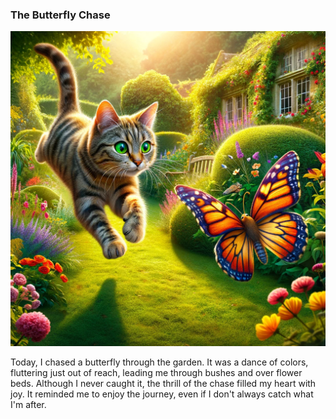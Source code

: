 ### **The Butterfly Chase**

![A colorful image of an emerald-eyed tabby cat chasing a butterfly.](/images/2024-01-03-the-butterfly-chase/image1.webp)

Today, I chased a butterfly through the garden. It was a dance of colors, fluttering just out of reach, leading me through bushes and over flower beds. Although I never caught it, the thrill of the chase filled my heart with joy. It reminded me to enjoy the journey, even if I don't always catch what I'm after.